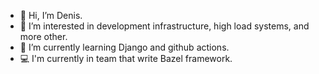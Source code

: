 - 👋 Hi, I’m Denis.
- 👀 I’m interested in development infrastructure, high load systems, and more other.
- 🌱 I’m currently learning Django and github actions.
- 💻 I'm currently in team that write Bazel framework.
